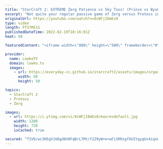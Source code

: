 ```yaml
---
title: "StarCraft 2: EXTREME Zerg Patience vs Sky Toss! (Prince vs ByuL)"
excerpt: "Not quite your regular passive game of Zerg versus Protoss in StarCraft 2. While the first half of this game is as we see it regularly in the current meta, the second half of this match is not what I expected it to be.  OlimoLeague on Patreon: https://www.patreon.com/olimoley  Support my work on Patreon:"
originalUrl: https://youtube.com/watch?v=0cWFjI8mEs0
type: video
length: PT37M51S
publishedDateTime: 2022-02-19T10:16:01Z
heat: 50

featuredContent: "<iframe width=\"800\" height=\"500\" frameborder=\"0\" src=\"https://www.youtube.com/embed/0cWFjI8mEs0\" allow=\"accelerometer; autoplay; encrypted-media; gyroscope; picture-in-picture\" allowfullscreen></iframe>"

provider:
  name: LowkoTV
  domain: lowko.tv
  images:
    - url: https://everyday-cc.github.io/starcraft2/assets/images/organizations/lowko.tv-50x50.jpg
      width: 50
      height: 50

topics:
  - StarCraft 2
  - Protoss
  - Zerg

images:
  - url: https://i.ytimg.com/vi/0cWFjI8mEs0/maxresdefault.jpg
    width: 1280
    height: 720
    isCached: true

secured: "T1V9/wc3H5gVJUDgd8X0FqBrL7Mt/tIZ9yW+e+wFiSRRxgfXUItqyqUv4iqxWVgMyQ9Lm4sgvEj19gDIyE+t6qTJ/NhPv3aCLXJUrj2Wp6xA9zPLtCJsxZTgJqIzAY8wLnBJ2oICdIpkHpf5jOQxivqtM/uHPdlO/7hHXJkxUPfH6PhDYxga211URcTKjCbPCjeL8AJ95EKQRMv9UxFnagQTQ1v3dIQ5whiMcZu/7bF0yaPoDDD0mZMtTUST+sF8bjBopJvACD9eFP+EJQM8+yK92+F8393rdLLhY4dEXBRj5yWiUGeArL8MwlsVY1E7sA5n3hjWy1bF8y82qnQoWnz2eS1IPJJ5Bz14dlfI181Dbc+P5k9FhF6Wpm4GhSSCpg42/A7uE3aOtFAWbt45pw47eB6SMVdyMuAJKjfqKrw=;CrYp8NWyPX5gA4SFYXo9Qw=="
---
```


